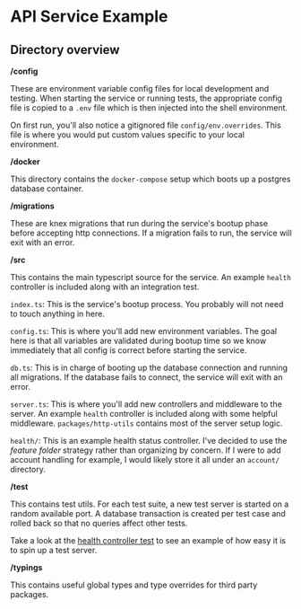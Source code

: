 # API Service Example





## Directory overview

**/config**

These are environment variable config files for local development and testing. When starting the service or running tests, the appropriate config file is copied to a `.env` file which is then injected into the shell environment.

On first run, you'll also notice a gitignored file `config/env.overrides`. This file is where you would put custom values specific to your local environment.

**/docker**

This directory contains the `docker-compose` setup which boots up a postgres database container.

**/migrations**

These are knex migrations that run during the service's bootup phase before accepting http connections. If a migration fails to run, the service will exit with an error.

**/src**

This contains the main typescript source for the service. An example `health` controller is included along with an integration test.

`index.ts`: This is the service's bootup process. You probably will not need to touch anything in here.

`config.ts`: This is where you'll add new environment variables. The goal here is that all variables are validated during bootup time so we know immediately that all config is correct before starting the service.

`db.ts`: This is in charge of booting up the database connection and running all migrations. If the database fails to connect, the service will exit with an error.

`server.ts`: This is where you'll add new controllers and middleware to the server. An example `health` controller is included along with some helpful middleware. `packages/http-utils` contains most of the server setup logic.

`health/`: This is an example health status controller. I've decided to use the *feature folder* strategy rather than organizing by concern. If I were to add account handling for example, I would likely store it all under an `account/` directory.

**/test**

This contains test utils. For each test suite, a new test server is started on a random available port. A database transaction is created per test case and rolled back so that no queries affect other tests.

Take a look at the [health controller test](./src/health/test/controller.test.ts) to see an example of how easy it is to spin up a test server.

**/typings**

This contains useful global types and type overrides for third party packages.
